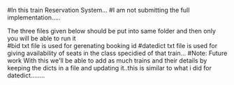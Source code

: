 #In this train Reservation System...
#I am not submitting the full implementation.....

The three files given below should be put into same folder and then only you will be able to run it  
#bid txt file is used for gerenating booking id
#datedict txt file is used for giving availability of seats in the class specidied of that train...
#Note: Future work
   With this we'll be able to add as much trains and their details by keeping the dicts in a file and updating it..this is similar to what i did for datedict........
   
